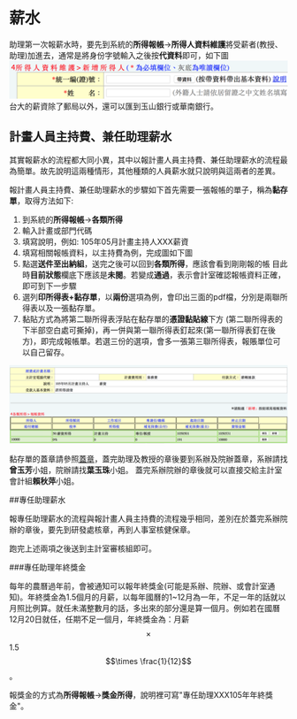 # 薪水
 助理第一次報薪水時，要先到系統的**所得報帳**→**所得人資料維護**將受薪者(教授、助理)加進去，通常是將身份字號輸入之後按**代資料**即可，如下圖
 ![新增所得人](./figure/addearn.png)
台大的薪資除了郵局以外，還可以匯到玉山銀行或華南銀行。


## 計畫人員主持費、兼任助理薪水

其實報薪水的流程都大同小異，其中以報計畫人員主持費、兼任助理薪水的流程最 為簡單。故先說明這兩種情形，其他種類的人員薪水就只說明與這兩者的差異。

報計畫人員主持費、兼任助理薪水的步驟如下首先需要一張報帳的單子，稱為**黏存單**，取得方法如下:

1. 到系統的**所得報帳**→**各類所得**
2. 輸入計畫或部門代碼
3. 填寫說明，例如: 105年05月計畫主持人XXX薪資 
4. 填寫相關報帳資料，以主持費為例，完成圖如下圖
5. 點選**送件至出納組**，送完之後可以回到**各類所得**，應該會看到剛剛報的帳 目此時**目前狀態**欄底下應該是**未閱**。若變成**通過**，表示會計室確認報帳資料正確，即可到下一步驟
6. 選列**印所得表+黏存單**，以**兩份**選項為例，會印出三面的pdf檔，分別是兩聯所得表以及一張黏存單。
7. 黏貼方式為將第二聯所得表浮貼在黏存單的**憑證黏貼線**下方 (第二聯所得表的下半部空白處可撕掉)，再一併與第一聯所得表釘起來(第一聯所得表釘在後方)，即完成報帳單。若選三份的選項，會多一張第三聯所得表，報賬單位可以自己留存。

![計畫主持費範例](./figure/example.png)

  黏存單的蓋章請參照[蓋章](./reimburse-stamp.md)，蓋完助理及教授的章後要到系辦及院辦蓋章，系辦請找**曾玉芳**小姐，院辦請找**葉玉珠**小姐。
  蓋完系辦院辦的章後就可以直接交給主計室會計組**賴秋萍**小姐。
  
##專任助理薪水

報專任助理薪水的流程與報計畫人員主持費的流程幾乎相同，差別在於蓋完系辦院辦的章後，要先到研發處核章，再到人事室核健保章。

  跑完上述兩項之後送到主計室審核組即可。
  
###專任助理年終獎金

每年的農曆過年前，會被通知可以報年終獎金(可能是系辦、院辦、或會計室通知)。年終獎金為1.5個月的月薪，以每年國曆的1~12月為一年，不足一年的話就以月照比例算。就任未滿整數月的話，多出來的部分還是算一個月。例如若在國曆12月20日就任，任期不足一個月，年終獎金為：月薪$$\times$$1.5$$\times \frac{1}{12}$$。

報獎金的方式為**所得報帳**→**獎金所得**，說明裡可寫"專任助理XXX105年年終獎金"。